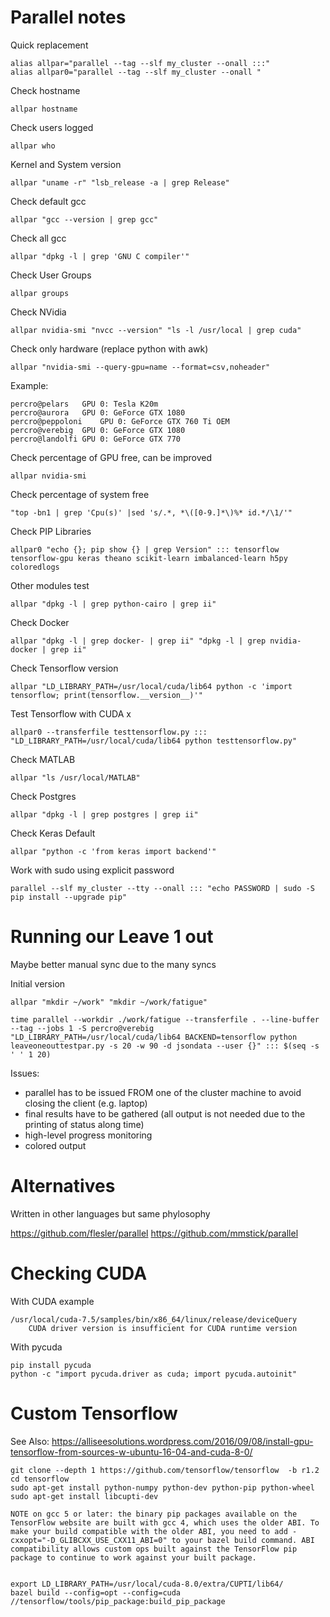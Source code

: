 

# Parallel notes

Quick replacement

	alias allpar="parallel --tag --slf my_cluster --onall :::"
	alias allpar0="parallel --tag --slf my_cluster --onall "

Check hostname

	allpar hostname

Check users logged

	allpar who 

Kernel and System version

	allpar "uname -r" "lsb_release -a | grep Release"

Check default gcc

	allpar "gcc --version | grep gcc"

Check all gcc
	
	allpar "dpkg -l | grep 'GNU C compiler'"

Check User Groups

	allpar groups

Check NVidia
	
	allpar nvidia-smi "nvcc --version" "ls -l /usr/local | grep cuda"

Check only hardware (replace python with awk)

	allpar "nvidia-smi --query-gpu=name --format=csv,noheader"	
Example:

	percro@pelars	GPU 0: Tesla K20m
	percro@aurora	GPU 0: GeForce GTX 1080
	percro@peppoloni	GPU 0: GeForce GTX 760 Ti OEM
	percro@verebig	GPU 0: GeForce GTX 1080
	percro@landolfi	GPU 0: GeForce GTX 770



Check percentage of GPU free, can be improved

	allpar nvidia-smi

Check percentage of system free

	"top -bn1 | grep 'Cpu(s)' |sed 's/.*, *\([0-9.]*\)%* id.*/\1/'"

Check PIP Libraries

	allpar0 "echo {}; pip show {} | grep Version" ::: tensorflow tensorflow-gpu keras theano scikit-learn imbalanced-learn h5py coloredlogs

Other modules test

	allpar "dpkg -l | grep python-cairo | grep ii"

Check Docker

	allpar "dpkg -l | grep docker- | grep ii" "dpkg -l | grep nvidia-docker | grep ii"

Check Tensorflow version
	
	allpar "LD_LIBRARY_PATH=/usr/local/cuda/lib64 python -c 'import tensorflow; print(tensorflow.__version__)'"

Test Tensorflow with CUDA x

	allpar0 --transferfile testtensorflow.py ::: "LD_LIBRARY_PATH=/usr/local/cuda/lib64 python testtensorflow.py"

Check MATLAB 

	allpar "ls /usr/local/MATLAB"

Check Postgres

	allpar "dpkg -l | grep postgres | grep ii"

Check Keras Default

	allpar "python -c 'from keras import backend'"

Work with sudo using explicit password

	parallel --slf my_cluster --tty --onall ::: "echo PASSWORD | sudo -S pip install --upgrade pip"

# Running our Leave 1 out

Maybe better manual sync due to the many syncs


Initial version
	
	allpar "mkdir ~/work" "mkdir ~/work/fatigue" 

	time parallel --workdir ./work/fatigue --transferfile . --line-buffer --tag --jobs 1 -S percro@verebig "LD_LIBRARY_PATH=/usr/local/cuda/lib64 BACKEND=tensorflow python leaveoneouttestpar.py -s 20 -w 90 -d jsondata --user {}" ::: $(seq -s ' ' 1 20)

Issues:
* parallel has to be issued FROM one of the cluster machine to avoid closing the client (e.g. laptop)
* final results have to be gathered (all output is not needed due to the printing of status along time)
* high-level progress monitoring
* colored output


# Alternatives

Written in other languages but same phylosophy

https://github.com/flesler/parallel
https://github.com/mmstick/parallel

# Checking CUDA

With CUDA example

	/usr/local/cuda-7.5/samples/bin/x86_64/linux/release/deviceQuery
		CUDA driver version is insufficient for CUDA runtime version

With pycuda

	pip install pycuda
	python -c "import pycuda.driver as cuda; import pycuda.autoinit"
	
# Custom Tensorflow

See Also: 	https://alliseesolutions.wordpress.com/2016/09/08/install-gpu-tensorflow-from-sources-w-ubuntu-16-04-and-cuda-8-0/


	git clone --depth 1 https://github.com/tensorflow/tensorflow  -b r1.2
	cd tensorflow
	sudo apt-get install python-numpy python-dev python-pip python-wheel
	sudo apt-get install libcupti-dev 

	NOTE on gcc 5 or later: the binary pip packages available on the TensorFlow website are built with gcc 4, which uses the older ABI. To make your build compatible with the older ABI, you need to add -cxxopt="-D_GLIBCXX_USE_CXX11_ABI=0" to your bazel build command. ABI compatibility allows custom ops built against the TensorFlow pip package to continue to work against your built package.


	export LD_LIBRARY_PATH=/usr/local/cuda-8.0/extra/CUPTI/lib64/
	bazel build --config=opt --config=cuda //tensorflow/tools/pip_package:build_pip_package


